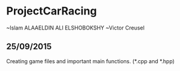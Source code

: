 # ProjectCarRacing
~Islam ALAAELDIN ALI ELSHOBOKSHY
~Victor Creusel
## 25/09/2015
Creating game files and important main functions. (*.cpp and *.hpp)
